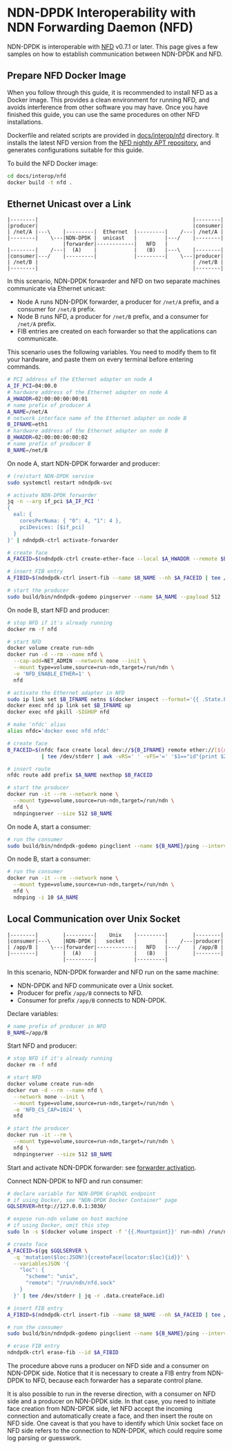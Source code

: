 # NDN-DPDK Interoperability with NDN Forwarding Daemon (NFD)

NDN-DPDK is interoperable with [NFD](https://named-data.net/doc/NFD/) v0.7.1 or later.
This page gives a few samples on how to establish communication between NDN-DPDK and NFD.

## Prepare NFD Docker Image

When you follow through this guide, it is recommended to install NFD as a Docker image.
This provides a clean environment for running NFD, and avoids interference from other software you may have.
Once you have finished this guide, you can use the same procedures on other NFD installations.

Dockerfile and related scripts are provided in [docs/interop/nfd](nfd) directory.
It installs the latest NFD version from the [NFD nightly APT repository](https://yoursunny.com/t/2021/NFD-nightly-apt/), and generates configurations suitable for this guide.

To build the NFD Docker image:

```bash
cd docs/interop/nfd
docker build -t nfd .
```

## Ethernet Unicast over a Link

```text
|--------|                                                  |--------|
|producer|                                                  |consumer|
| /net/A |---\    |---------|  Ethernet  |---------|    /---| /net/A |
|--------|    \---|NDN-DPDK |  unicast   |         |---/    |--------|
                  |forwarder|------------|   NFD   |
|--------|    /---|  (A)    |            |   (B)   |---\    |--------|
|consumer|---/    |---------|            |---------|    \---|producer|
| /net/B |                                                  | /net/B |
|--------|                                                  |--------|
```

In this scenario, NDN-DPDK forwarder and NFD on two separate machines communicate via Ethernet unicast:

* Node A runs NDN-DPDK forwarder, a producer for `/net/A` prefix, and a consumer for `/net/B` prefix.
* Node B runs NFD, a producer for `/net/B` prefix, and a consumer for `/net/A` prefix.
* FIB entries are created on each forwarder so that the applications can communicate.

This scenario uses the following variables.
You need to modify them to fit your hardware, and paste them on every terminal before entering commands.

```bash
# PCI address of the Ethernet adapter on node A
A_IF_PCI=04:00.0
# hardware address of the Ethernet adapter on node A
A_HWADDR=02:00:00:00:00:01
# name prefix of producer A
A_NAME=/net/A
# network interface name of the Ethernet adapter on node B
B_IFNAME=eth1
# hardware address of the Ethernet adapter on node B
B_HWADDR=02:00:00:00:00:02
# name prefix of producer B
B_NAME=/net/B
```

On node A, start NDN-DPDK forwarder and producer:

```bash
# (re)start NDN-DPDK service
sudo systemctl restart ndndpdk-svc

# activate NDN-DPDK forwarder
jq -n --arg if_pci $A_IF_PCI '
{
  eal: {
    coresPerNuma: { "0": 4, "1": 4 },
    pciDevices: [$if_pci]
  }
}' | ndndpdk-ctrl activate-forwarder

# create face
A_FACEID=$(ndndpdk-ctrl create-ether-face --local $A_HWADDR --remote $B_HWADDR | tee /dev/stderr | jq -r .id)

# insert FIB entry
A_FIBID=$(ndndpdk-ctrl insert-fib --name $B_NAME --nh $A_FACEID | tee /dev/stderr | jq -r .id)

# start the producer
sudo build/bin/ndndpdk-godemo pingserver --name $A_NAME --payload 512
```

On node B, start NFD and producer:

```bash
# stop NFD if it's already running
docker rm -f nfd

# start NFD
docker volume create run-ndn
docker run -d --rm --name nfd \
  --cap-add=NET_ADMIN --network none --init \
  --mount type=volume,source=run-ndn,target=/run/ndn \
  -e 'NFD_ENABLE_ETHER=1' \
  nfd

# activate the Ethernet adapter in NFD
sudo ip link set $B_IFNAME netns $(docker inspect --format='{{ .State.Pid }}' nfd)
docker exec nfd ip link set $B_IFNAME up
docker exec nfd pkill -SIGHUP nfd

# make 'nfdc' alias
alias nfdc='docker exec nfd nfdc'

# create face
B_FACEID=$(nfdc face create local dev://${B_IFNAME} remote ether://[${A_HWADDR}] persistency permanent \
           | tee /dev/stderr | awk -vRS=' ' -vFS='=' '$1=="id"{print $2}')

# insert route
nfdc route add prefix $A_NAME nexthop $B_FACEID

# start the producer
docker run -it --rm --network none \
  --mount type=volume,source=run-ndn,target=/run/ndn \
  nfd \
  ndnpingserver --size 512 $B_NAME
```

On node A, start a consumer:

```bash
# run the consumer
sudo build/bin/ndndpdk-godemo pingclient --name ${B_NAME}/ping --interval 10ms
```

On node B, start a consumer:

```bash
# run the consumer
docker run -it --rm --network none \
  --mount type=volume,source=run-ndn,target=/run/ndn \
  nfd \
  ndnping -i 10 $A_NAME
```

## Local Communication over Unix Socket

```text
|--------|        |---------|    Unix    |---------|        |--------|
|consumer|---\    |NDN-DPDK |   socket   |         |    /---|producer|
| /app/B |    \---|forwarder|------------|   NFD   |---/    | /app/B |
|--------|        |  (A)    |            |   (B)   |        |--------|
                  |---------|            |---------|
```

In this scenario, NDN-DPDK forwarder and NFD run on the same machine:

* NDN-DPDK and NFD communicate over a Unix socket.
* Producer for prefix `/app/B` connects to NFD.
* Consumer for prefix `/app/B` connects to NDN-DPDK.

Declare variables:

```bash
# name prefix of producer in NFD
B_NAME=/app/B
```

Start NFD and producer:

```bash
# stop NFD if it's already running
docker rm -f nfd

# start NFD
docker volume create run-ndn
docker run -d --rm --name nfd \
  --network none --init \
  --mount type=volume,source=run-ndn,target=/run/ndn \
  -e 'NFD_CS_CAP=1024' \
  nfd

# start the producer
docker run -it --rm \
  --mount type=volume,source=run-ndn,target=/run/ndn \
  nfd \
  ndnpingserver --size 512 $B_NAME
```

Start and activate NDN-DPDK forwarder: see [forwarder activation](../forwarder.md).

Connect NDN-DPDK to NFD and run consumer:

```bash
# declare variable for NDN-DPDK GraphQL endpoint
# if using Docker, see "NDN-DPDK Docker Container" page
GQLSERVER=http://127.0.0.1:3030/

# expose run-ndn volume on host machine
# if using Docker, omit this step
sudo ln -s $(docker volume inspect -f '{{.Mountpoint}}' run-ndn) /run/ndn

# create face
A_FACEID=$(gq $GQLSERVER \
  -q 'mutation($loc:JSON!){createFace(locator:$loc){id}}' \
  --variablesJSON '{
    "loc": {
      "scheme": "unix",
      "remote": "/run/ndn/nfd.sock"
    }
  }' | tee /dev/stderr | jq -r .data.createFace.id)

# insert FIB entry
A_FIBID=$(ndndpdk-ctrl insert-fib --name $B_NAME --nh $A_FACEID | tee /dev/stderr | jq -r .id)

# run the consumer
sudo build/bin/ndndpdk-godemo pingclient --name ${B_NAME}/ping --interval 10ms

# erase FIB entry
ndndpdk-ctrl erase-fib --id $A_FIBID
```

The procedure above runs a producer on NFD side and a consumer on NDN-DPDK side.
Notice that it is necessary to create a FIB entry from NDN-DPDK to NFD, because each forwarder has a separate control plane.

It is also possible to run in the reverse direction, with a consumer on NFD side and a producer on NDN-DPDK side.
In that case, you need to initiate face creation from NDN-DPDK side, let NFD accept the incoming connection and automatically create a face, and then insert the route on NFD side.
One caveat is that you have to identify which Unix socket face on NFD side refers to the connection to NDN-DPDK, which could require some log parsing or guesswork.
